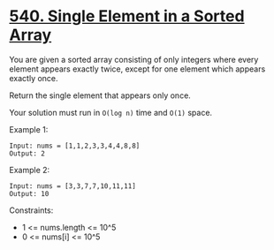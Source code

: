 # [540. Single Element in a Sorted Array](https://leetcode.com/problems/single-element-in-a-sorted-array/description/)

You are given a sorted array consisting of only integers where every element appears exactly twice, except for one element which appears exactly once.

Return the single element that appears only once.

Your solution must run in `O(log n)` time and `O(1)` space.

 

Example 1:

    Input: nums = [1,1,2,3,3,4,4,8,8]
    Output: 2

Example 2:

    Input: nums = [3,3,7,7,10,11,11]
    Output: 10
 

Constraints:

* 1 <= nums.length <= 10^5
* 0 <= nums[i] <= 10^5